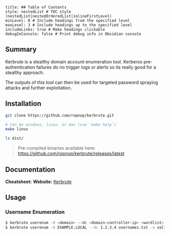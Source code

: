 ```table-of-contents
title: ## Table of Contents
style: nestedList # TOC style (nestedList|nestedOrderedList|inlineFirstLevel)
minLevel: 0 # Include headings from the specified level
maxLevel: 3 # Include headings up to the specified level
includeLinks: true # Make headings clickable
debugInConsole: false # Print debug info in Obsidian console
```

## Summary
Kerbrute is a stealthy domain account enumeration tool. Kerberos pre-authentication failures do no trigger logs or alerts so its really good for a stealthy approach.

The outputs of this tool can then be used for targeted password spraying attacks and further exploitation.
## Installation
```bash
git clone https://github.com/ropnop/kerbrute.git

# Can be windows, linux, or mac (use `make help`)
make linux

ls dist/
```
> Pre-compiled binaries available here: https://github.com/ropnop/kerbrute/releases/latest
## Documentation
**Cheatsheet:** 
**Website:** [Kerbrute](https://github.com/ropnop/kerbrute)
## Usage
### Username Enumeration
```bash
$ kerbrute userenum -d <domain> --dc <domain-controller-ip> <wordlist> -o <output-file>
$ kerbrute userenum -d EXAMPLE.LOCAL --dc 1.2.3.4 usernames.txt -o valid_ad_users
```